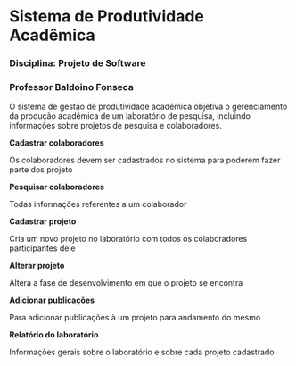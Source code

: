 # Sistema de Produtividade Acadêmica

### Disciplina: Projeto de Software
### Professor Baldoino Fonseca

O sistema de gestão de produtividade acadêmica objetiva o gerenciamento da produção acadêmica de um laboratório de pesquisa, incluindo informações sobre projetos de pesquisa e colaboradores.


**Cadastrar colaboradores**

Os colaboradores devem ser cadastrados no sistema para poderem fazer parte dos projeto


**Pesquisar colaboradores**

Todas informações referentes a um colaborador


**Cadastrar projeto**

Cria um novo projeto no laboratório com todos os colaboradores participantes dele


**Alterar projeto**

Altera a fase de desenvolvimento em que o projeto se encontra


**Adicionar publicações**

Para adicionar publicações à um projeto para andamento do mesmo


**Relatório do laboratório**

Informações gerais sobre o laboratório e sobre cada projeto cadastrado
